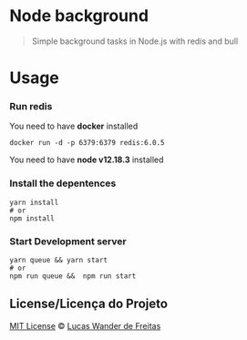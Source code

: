 # Node background

> Simple background tasks in Node.js with redis and bull


# Usage

### **Run redis**

You need to have **docker** installed

```
docker run -d -p 6379:6379 redis:6.0.5
```

You need to have **node v12.18.3** installed

### **Install the depentences**

    yarn install
    # or
    npm install


### **Start Development server**


    yarn queue && yarn start
    # or
    npm run queue &&  npm run start


## License/Licença do Projeto
[MIT License](./LICENSE) © [Lucas Wander de Freitas](https://lucaswander.github.io//)
